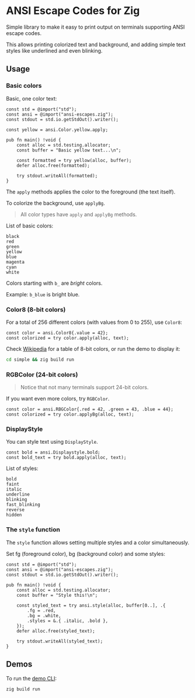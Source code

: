 # ANSI Escape Codes for Zig

Simple library to make it easy to print output on terminals supporting ANSI escape codes.

This allows printing colorized text and background, and adding simple text styles like underlined and even blinking.

## Usage

### Basic colors

Basic, one color text:

```zig
const std = @import("std");
const ansi = @import("ansi-escapes.zig");
const stdout = std.io.getStdOut().writer();

const yellow = ansi.Color.yellow.apply;

pub fn main() !void {
    const alloc = std.testing.allocator;
    const buffer = "Basic yellow text...\n";

    const formatted = try yellow(alloc, buffer);
    defer alloc.free(formatted);
    
    try stdout.writeAll(formatted);
}
```

The `apply` methods applies the color to the foreground (the text itself).

To colorize the background, use `applyBg`.

> All color types have `apply` and `applyBg` methods.

List of basic colors:

```
black
red
green
yellow
blue
magenta
cyan
white
```

Colors starting with `b_` are _bright_ colors.

Example: `b_blue` is bright blue.

### Color8 (8-bit colors)

For a total of 256 different colors (with values from 0 to 255), use `Color8`:

```zig
const color = ansi.Color8{.value = 42};
const colorized = try color.apply(alloc, text);
```

Check [Wikipedia](https://en.wikipedia.org/wiki/ANSI_escape_code#8-bit) for a table of 8-bit colors, or run the demo to display it:

```bash
cd simple && zig build run
```

### RGBColor (24-bit colors)

> Notice that not many terminals support 24-bit colors.

If you want even more colors, try `RGBColor`.

```zig
const color = ansi.RBGColor{.red = 42, .green = 43, .blue = 44};
const colorized = try color.applyBg(alloc, text);
```

### DisplayStyle

You can style text using `DisplayStyle`.

```zig
const bold = ansi.Displaystyle.bold;
const bold_text = try bold.apply(alloc, text);
```

List of styles:

```
bold
faint
italic
underline
blinking
fast_blinking
reverse
hidden
```

### The `style` function

The `style` function allows setting multiple styles and a color simultaneously.

Set fg (foreground color), bg (background color) and some styles:

```zig
const std = @import("std");
const ansi = @import("ansi-escapes.zig");
const stdout = std.io.getStdOut().writer();

pub fn main() !void {
    const alloc = std.testing.allocator;
    const buffer = "Style this!\n";

    const styled_text = try ansi.style(alloc, buffer[0..], .{
        .fg = .red,
        .bg = .white,
        .styles = &.{ .italic, .bold },
    });
    defer alloc.free(styled_text);

    try stdout.writeAll(styled_text);
}
```

## Demos

To run the [demo CLI](src/example-simple-cli.zig):

```bash
zig build run
```
